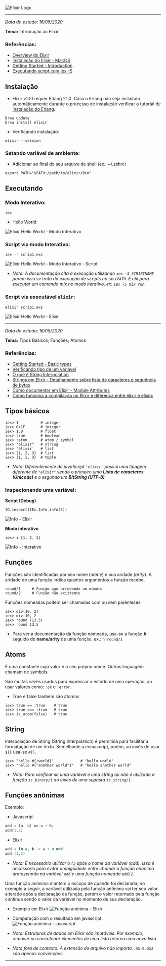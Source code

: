 ![Elixir Logo](https://github.com/elixir-lang/elixir-lang.github.com/raw/master/images/logo/logo.png)

------
_Data do estudo: 16/05/2020_

__Tema:__ Introdução ao Elixir

### Referências: 
- [Overview do Elixir](https://elixir-lang.org/)
- [Instalação do Elixir - MacOS](https://elixir-lang.org/install.html#macos)
- [Getting Started - Introduction](https://elixir-lang.org/getting-started/introduction.html)
- [Executando script com iex -S](https://groups.google.com/forum/#!msg/elixir-lang-talk/8VejRgYw2hQ/n-f7tvolEQAJ)


## Instalação

- Elixir v1.10 requer Erlang 21.0. Caso o Erlang não seja instalado automáticamente durante o processo de instalação
verificar o tutorial de [Instalação do Erlang](https://elixir-lang.org/install.html#installing-erlang).

```shell
brew update
brew install elixir
```

- Verificando instalação:

```shell
elixir --version
```

### Setando variável de ambiente:

- Adicionar ao final do seu arquivo de shell (ex.: ~/.zshrc)

```shell
export PATH="$PATH:/path/to/elixir/bin"
```

## Executando

### Modo Interativo:

```
iex
```

- Hello World:

![Elixir Hello World - Modo Interativo](./assets/hello-world/hello-world-iex.png)

### Script via modo Interativo:

```
iex -r scrip1.exs
```

![Elixir Hello World - Modo Interativo - Script](./assets/hello-world/hello-world-iex-script.png)

- _Nota: A documentação cita a execução utilizando `iex -S SCRIPTNAME`, porém isso se trata da execução de scripts no seu `PATH`. É util para executar um comando mix no modo iterativo, ex: `iex -S mix run`._

### Script via executável `elixir`:

```
elixir scrip1.exs
```
![Elixir Hello World - Elixir](./assets/hello-world/hello-world-elixir.png)

------
_Data do estudo: 16/05/2020_

__Tema:__ Tipos Básicos; Funções; Átomos

### Referências: 
- [Getting Started - Basic types](https://elixir-lang.org/getting-started/basic-types.html)
- [Verificando tipo de um variável](https://stackoverflow.com/questions/28377135/how-do-you-check-for-the-type-of-variable-in-elixir)
- [O que é String Interpolation](https://en.wikipedia.org/wiki/String_interpolation)
- [Strings em Elixir - Detalhamento sobre lista de caracteres e sequência de bytes](https://elixirschool.com/pt/lessons/basics/strings/#listas-de-caracteres)
- [Como documentar em Elixir - Module Attributes](https://hexdocs.pm/elixir/writing-documentation.html#module-attributes)
- [Como funciona a compilação no Elixir e diferença entre elixir e elixirc](https://medium.com/@fxn/how-does-elixir-compile-execute-code-c1b36c9ec8cf)


## Tipos básicos
```
iex> 1          # integer
iex> 0x1F       # integer
iex> 1.0        # float
iex> true       # boolean
iex> :atom      # atom / symbol
iex> "elixir"   # string
iex> 'elixir'   # list
iex> [1, 2, 3]  # list
iex> {1, 2, 3}  # tuple
```
- _Nota: Diferentemente de javaScript `'elixir'` possui uma tipagem diferente de `"elixir"` sendo o primeiro uma **Lista de caracteres (Unicode)** e o segundo um **BitString (UTF-8)**_

### Inspecionando uma variável:

**Script (Debug)**
```
IO.inspect(IEx.Info.info(5))
```
![Info - Elixir](./assets/basic_types/info_elixir.png)

**Modo interativo**
```
iex> i {1, 2, 3}
```
![Info - Interativo](./assets/basic_types/info_iex.png)


## Funções

Funções são identificadas por seu nome (_name_) e sua aridade (_arity_). A aridade de uma função indica quantos argumentos a função recebe.

```
round/1     # Função que arredonda um número 
round/2     # Função não existente
```

Funções nomeadas podem ser chamadas com ou sem parênteses

```
iex> div(10, 2)
iex> div 10, 2
iex> round (13.5)
iex> round 13.5
```

- Para ver a documentação da função nomeada, usa-se a função **h** seguido do **name/arity** de uma função. ex.: ```h round/1```


## Atoms
É uma constante cujo valor é o seu próprio nome. Outras linguagem chamam de symbols.

São muitas vezes usados para expressar o estado de uma operação, ao usar valores como: `:ok` e `:error`.

- True e false também são átomos
```
iex> true == :true    # true
iex> true === :true   # true
iex> is_atom(false)   # true
```


## String

Interpolação de String (String Interpolation) é permitida para facilitar a formatação de um texto. Semelhante a ecmascript, porém, ao invés de usar `${}` usa-se `#{}`.

```
iex> "hello #{:world}"            # "hello world"
iex> "hello #{"another world"}"   # "hello another world"
```

- _Nota: Para verificar se uma variável é uma string ou não é utilizado a função `is_binary/1` ao invés de uma suposta `is_string/1`._
## Funções anônimas

Exemplo:
- Javascript
```js
add = (a, b) => a + b;
add(1,2)
```
- Elixir
```elixir
add = fn a, b -> a + b end
add.(1,2)
```

- _Nota: É necessário utilizar o (.) após o nome da variável (add). Isso é necessário para evitar ambiguidade entre chamar a função anonima armazenada na variável `add` e uma função nomeada `add/2`._

Uma função anônima mantém o escopo de quando foi declarada, no exemplo a seguir, a variável utilizada pela função anônima vai ter seu valor alterado após a declaração da função, porém o valor retornado pela função continua sendo o valor da variável no momento de sua declaração.

- Exemplo em Elixir
![Função anônima - Elixir](./assets/basic_types/anonymous_function_elixir.png)

- Comparação com o resultado em javascript.
![Função anônima - javascript](./assets/basic_types/anonymous_function_javascript.png)

- _Nota: Estruturas de dados em Elixir são imutáveis. Por exemplo, remover ou concatenar elementos de uma lista retorna uma nova lista_

- _Nota fora de contexto: A extensão do arquivo não importa, .ex e .exs são apenas convenções._

------
